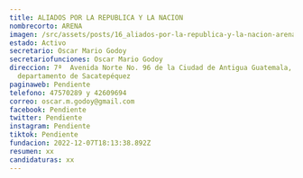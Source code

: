 ```yaml
---
title: ALIADOS POR LA REPUBLICA Y LA NACION
nombrecorto: ARENA
imagen: /src/assets/posts/16_aliados-por-la-republica-y-la-nacion-arena.png
estado: Activo
secretario: Oscar Mario Godoy
secretariofunciones: Oscar Mario Godoy
direccion: 7ª  Avenida Norte No. 96 de la Ciudad de Antigua Guatemala,
  departamento de Sacatepéquez
paginaweb: Pendiente
telefono: 47570289 y 42609694
correo: oscar.m.godoy@gmail.com
facebook: Pendiente
twitter: Pendiente
instagram: Pendiente
tiktok: Pendiente
fundacion: 2022-12-07T18:13:38.892Z
resumen: xx
candidaturas: xx
---
```

